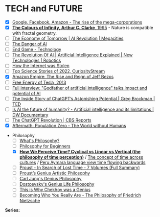 
# TECH and FUTURE
- [x] [Google, Facebook, Amazon - The rise of the mega-corporations](https://youtu.be/Dy8ogOaKk4Y)
- [x] [**The Colours of Infinity, Arthur C. Clarke**, 1995](https://www.imdb.com/title/tt0241317/) - Nature is compatible with fractal geometry.
- [ ] [The Economy of Tomorrow | AI Revolution | Megacities](https://www.youtube.com/watch?v=jR2ho31tor4)
- [ ] [The Danger of AI](https://www.youtube.com/watch?v=5guiUrgcblM)
- [ ] [End Game - Technology](https://www.youtube.com/watch?v=-ZeeuDrknYc)
- [ ] [The Revolution Of AI | Artificial Intelligence Explained | New Technologies | Robotics](https://www.youtube.com/watch?v=ADga4JH3Ywo)
- [ ] [How the Internet was Stolen](https://www.youtube.com/watch?v=oLLxpAZzy0s)
- [ ] [Top Science Stories of 2022, CuriosityStream](https://curiositystream.com/video/7721)
- [x] [Amazon Empire: The Rise and Reign of Jeff Bezos](https://www.youtube.com/watch?v=RVVfJVj5z8s)
- [ ] [Free Energy of Tesla, 2013](https://www.imdb.com/title/tt2947386/)
- [ ] [Full interview: "Godfather of artificial intelligence" talks impact and potential of AI](https://www.youtube.com/watch?v=qpoRO378qRY)
- [ ] [The Inside Story of ChatGPT’s Astonishing Potential | Greg Brockman | TED](https://www.youtube.com/watch?v=C_78DM8fG6E)
- [ ] [Is AI the future of humanity? - Artificial intelligence and its limitations | DW Documentary](https://www.youtube.com/watch?v=YZTutoSnXGc)
- [ ] [The ChatGPT Revolution | CBS Reports](https://www.youtube.com/watch?v=tcFAlZIQ3NI)
- [x] [Aftermath: Population Zero - The World without Humans](https://www.youtube.com/watch?v=l11zPNb-MFg)
- Philosophy
   - [ ] [What's Philosophy?](https://www.youtube.com/watch?v=XdlfDlcaAAw)
   - [ ] [Philosophy for Beginners](https://www.youtube.com/watch?v=1AvzBt_yHHw)
   - [x] [**How We Perceive Time? Cyclical vs Linear vs Vertical (the philosophy of time perception)**](https://www.youtube.com/watch?v=eaXCvA08J44) / [The concept of time across cultures](http://janwillemverstraten.com/the-concept-of-time-across-cultures/) / [Peru Aymara language view time flowing backwards](https://www.thendobetter.com/blog/2019/12/6/aymara-time-backwards-comorant-fishing)
   - [ ] [Proust - In Search of Lost Time - 7 Volumes (Full Summary)](https://www.youtube.com/watch?v=IfCpAiHvxCM)
   - [ ] [Proust’s Genius Artistic Philosophy](https://www.youtube.com/watch?v=jT9LSdpfFvg)
   - [ ] [Carl Jung's Genius Philosophy](https://www.youtube.com/watch?v=slB2WbZIOM4)
   - [ ] [Dostoevsky's Genius Life Philosophy](https://www.youtube.com/watch?v=vEFlbz9SSEU)
   - [ ] [This is Why Chekhov was a Genius](https://www.youtube.com/watch?v=xqVRNAxgQwQ)
   - [ ] [Becoming Who You Really Are - The Philosophy of Friedrich Nietzsche](https://www.youtube.com/watch?v=lUjoFzT0VNI)

**Series:**
